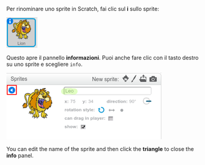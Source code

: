 Per rinominare uno sprite in Scratch, fai clic sul **i** sullo sprite:

![immagine dello schermo](images/rename-info.png)

Questo apre il pannello **informazioni**. Puoi anche fare clic con il tasto destro su uno sprite e scegliere `info`.

![immagine dello schermo](images/rename-change.png)

You can edit the name of the sprite and then click the **triangle** to close the **info** panel.